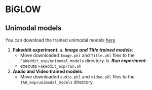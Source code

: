 # BiGLOW


## Unimodal models
You can download the trained unimodal models [here](https://drive.google.com/drive/folders/11OaGTwJRbzo1yC8fVqp52wAAWf9cBO9L?usp=sharing)

1. **Fakeddit experiment**:
   a. ***Image and Title trained models***:
      - Move downloaded `Image.pkl` and `Title.pkl` files to the `Fakeddit_exp/unimodal_models` directory.
   b. ***Run experiment***:
      - execute `Fakeddit_exp/run.sh`
3. **Audio and Video trained models**: 
   - Move downloaded `audio.pkl` and `video.pkl` files to the `TAU_exp/unimodal_models` directory.

